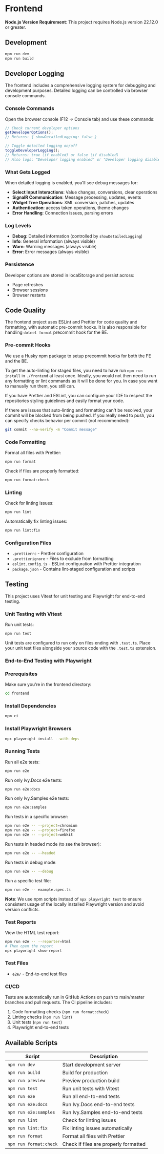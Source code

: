 # Frontend

**Node.js Version Requirement**: This project requires Node.js version 22.12.0 or greater.

## Development

```bash
npm run dev
npm run build
```

## Developer Logging

The frontend includes a comprehensive logging system for debugging and development purposes. Detailed logging can be controlled via browser console commands.

### Console Commands

Open the browser console (F12 → Console tab) and use these commands:

```javascript
// Check current developer options
getDeveloperOptions();
// Returns: { showDetailedLogging: false }

// Toggle detailed logging on/off
toggleDeveloperLogging();
// Returns: true (if enabled) or false (if disabled)
// Also logs: "Developer logging enabled" or "Developer logging disabled"
```

### What Gets Logged

When detailed logging is enabled, you'll see debug messages for:

- **Select Input Interactions**: Value changes, conversions, clear operations
- **SignalR Communication**: Message processing, updates, events
- **Widget Tree Operations**: XML conversion, patches, updates
- **Authentication**: access token operations, theme changes
- **Error Handling**: Connection issues, parsing errors

### Log Levels

- **Debug**: Detailed information (controlled by `showDetailedLogging`)
- **Info**: General information (always visible)
- **Warn**: Warning messages (always visible)
- **Error**: Error messages (always visible)

### Persistence

Developer options are stored in localStorage and persist across:

- Page refreshes
- Browser sessions
- Browser restarts

## Code Quality

The frontend project uses ESLint and Prettier for code quality and formatting, with automatic pre-commit hooks. It is also responsible for handling `dotnet format` precommit hook for the BE.

### Pre-commit Hooks

We use a Husky npm package to setup precommit hooks for both the FE and the BE.

To get the auto-linting for staged files, you need to have run `npm run install` in `./frontend` at least once. Ideally, you would not then need to run any formatting or lint commands as it will be done for you. In case you want to manually run them, you still can.

If you have Prettier and ESLint, you can configure your IDE to respect the repositories styling guidelines and easily format your code.

If there are issues that auto-linting and formatting can't be resolved, your commit will be blocked from being pushed. If you really need to push, you can specify checks behavior per commit (not recommended):

```bash
git commit --no-verify -m "Commit message"
```

### Code Formatting

Format all files with Prettier:

```bash
npm run format
```

Check if files are properly formatted:

```bash
npm run format:check
```

### Linting

Check for linting issues:

```bash
npm run lint
```

Automatically fix linting issues:

```bash
npm run lint:fix
```

### Configuration Files

- `.prettierrc` - Prettier configuration
- `.prettierignore` - Files to exclude from formatting
- `eslint.config.js` - ESLint configuration with Prettier integration
- `package.json` - Contains lint-staged configuration and scripts

## Testing

This project uses Vitest for unit testing and Playwright for end-to-end testing.

### Unit Testing with Vitest

Run unit tests:

```bash
npm run test
```

Unit tests are configured to run only on files ending with `.test.ts`. Place your unit test files alongside your source code with the `.test.ts` extension.

### End-to-End Testing with Playwright

### Prerequisites

Make sure you're in the frontend directory:

```bash
cd frontend
```

### Install Dependencies

```bash
npm ci
```

### Install Playwright Browsers

```bash
npx playwright install --with-deps
```

### Running Tests

Run all e2e tests:

```bash
npm run e2e
```

Run only Ivy.Docs e2e tests:

```bash
npm run e2e:docs
```

Run only Ivy.Samples e2e tests:

```bash
npm run e2e:samples
```

Run tests in a specific browser:

```bash
npm run e2e -- --project=chromium
npm run e2e -- --project=firefox
npm run e2e -- --project=webkit
```

Run tests in headed mode (to see the browser):

```bash
npm run e2e -- --headed
```

Run tests in debug mode:

```bash
npm run e2e -- --debug
```

Run a specific test file:

```bash
npm run e2e -- example.spec.ts
```

**Note**: We use npm scripts instead of `npx playwright test` to ensure consistent usage of the locally installed Playwright version and avoid version conflicts.

### Test Reports

View the HTML test report:

```bash
npm run e2e -- --reporter=html
# Then open the report
npx playwright show-report
```

### Test Files

- `e2e/` - End-to-end test files

### CI/CD

Tests are automatically run in GitHub Actions on push to main/master branches and pull requests. The CI pipeline includes:

1. Code formatting checks (`npm run format:check`)
2. Linting checks (`npm run lint`)
3. Unit tests (`npm run test`)
4. Playwright end-to-end tests

## Available Scripts

| Script                 | Description                           |
| ---------------------- | ------------------------------------- |
| `npm run dev`          | Start development server              |
| `npm run build`        | Build for production                  |
| `npm run preview`      | Preview production build              |
| `npm run test`         | Run unit tests with Vitest            |
| `npm run e2e`          | Run all end-to-end tests              |
| `npm run e2e:docs`     | Run Ivy.Docs end-to-end tests         |
| `npm run e2e:samples`  | Run Ivy.Samples end-to-end tests      |
| `npm run lint`         | Check for linting issues              |
| `npm run lint:fix`     | Fix linting issues automatically      |
| `npm run format`       | Format all files with Prettier        |
| `npm run format:check` | Check if files are properly formatted |
